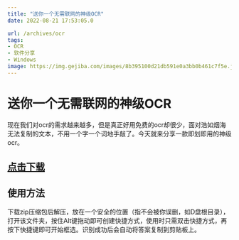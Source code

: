 ```yaml
---
title: "送你一个无需联网的神级OCR"
date: 2022-08-21 17:53:05.0

url: /archives/ocr
tags: 
- OCR
- 软件分享
- Windows
image: https://img.gejiba.com/images/8b395100d21db591e0a3bb0b461c7f5e.jpg
---
```

# 送你一个无需联网的神级OCR
现在我们对ocr的需求越来越多，但是真正好用免费的ocr却很少，面对浩如烟海无法复制的文本，不用一个字一个词地手敲了。今天就来分享一款即划即用的神级ocr。
## [点击下载](https://ybygjylj.lanzouy.com/icSQR09xqcne)

## 使用方法
下载zip压缩包后解压，放在一个安全的位置（指不会被你误删，如D盘根目录），打开该文件夹，按住Alt键拖动即可创建快捷方式，使用时只需双击快捷方式，再按下快捷键即可开始框选。识别成功后会自动将答案复制到剪贴板上。
